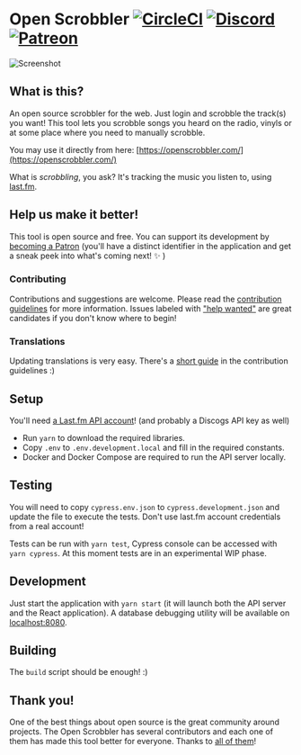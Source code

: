 # Open Scrobbler [![CircleCI](https://circleci.com/gh/elamperti/OpenWebScrobbler.svg?style=svg)](https://circleci.com/gh/elamperti/OpenWebScrobbler) [![Discord](https://img.shields.io/badge/Discord-online-green.svg?logo=discord)](https://discord.gg/vcbprTz) [![Patreon](https://img.shields.io/badge/Patreon-donate-orange.svg)](https://www.patreon.com/OpenScrobbler)

![Screenshot](https://user-images.githubusercontent.com/910672/45590262-55333c00-b90b-11e8-9f95-c360d35ced5f.jpg)

## What is this?
An open source scrobbler for the web. Just login and scrobble the track(s) you want! This tool lets you scrobble songs you heard on the radio, vinyls or at some place where you need to manually scrobble.

You may use it directly from here: [https://openscrobbler.com/](https://openscrobbler.com/)

What is _scrobbling_, you ask? It's tracking the music you listen to, using [last.fm](https://last.fm/).

## Help us make it better!
This tool is open source and free. You can support its development by [becoming a Patron](https://www.patreon.com/OpenScrobbler) (you'll have a distinct identifier in the application and get a sneak peek into what's coming next! :sparkles: )

### Contributing
Contributions and suggestions are welcome. Please read the [contribution guidelines](https://github.com/elamperti/OpenWebScrobbler/blob/master/CONTRIBUTING.md) for more information. Issues labeled with ["help wanted"](https://github.com/elamperti/OpenWebScrobbler/issues?q=is%3Aissue+is%3Aopen+label%3A%22help+wanted%22) are great candidates if you don't know where to begin!

### Translations
Updating translations is very easy. There's a [short guide](https://github.com/elamperti/OpenWebScrobbler/blob/master/CONTRIBUTING.md#Translations) in the contribution guidelines :)

## Setup
You'll need [a Last.fm API account](https://www.last.fm/api/account/create)! (and probably a Discogs API key as well)

  * Run `yarn` to download the required libraries.
  * Copy `.env` to `.env.development.local` and fill in the required constants.
  * Docker and Docker Compose are required to run the API server locally.

## Testing
You will need to copy `cypress.env.json` to `cypress.development.json` and update the file to execute the tests. Don't use last.fm account credentials from a real account!

Tests can be run with `yarn test`, Cypress console can be accessed with `yarn cypress`. At this moment tests are in an experimental WIP phase.

## Development
Just start the application with `yarn start` (it will launch both the API server and the React application).
A database debugging utility will be available on [localhost:8080](http://localhost:8080).

## Building
The `build` script should be enough! :)

## Thank you!
One of the best things about open source is the great community around projects. The Open Scrobbler has several contributors and each one of them has made this tool better for everyone. Thanks to [all of them](https://github.com/elamperti/OpenWebScrobbler/graphs/contributors)!
